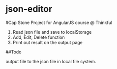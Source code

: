 json-editor
===========

#Cap Stone Project for AngularJS course @ Thinkful

1. Read json file and save to localStorage
2. Add, Edit, Delete function
3. Print out result on the output page

##Todo

output file to the json file in local file system.
